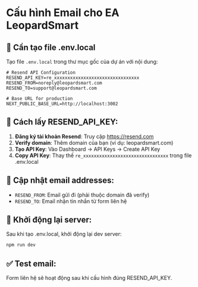# Cấu hình Email cho EA LeopardSmart

## 📧 Cần tạo file .env.local

Tạo file `.env.local` trong thư mục gốc của dự án với nội dung:

```env
# Resend API Configuration
RESEND_API_KEY=re_xxxxxxxxxxxxxxxxxxxxxxxxxxxxxxxx
RESEND_FROM=noreply@leopardsmart.com
RESEND_TO=support@leopardsmart.com

# Base URL for production
NEXT_PUBLIC_BASE_URL=http://localhost:3002
```

## 🔧 Cách lấy RESEND_API_KEY:

1. **Đăng ký tài khoản Resend**: Truy cập https://resend.com
2. **Verify domain**: Thêm domain của bạn (ví dụ: leopardsmart.com)
3. **Tạo API Key**: Vào Dashboard → API Keys → Create API Key
4. **Copy API Key**: Thay thế `re_xxxxxxxxxxxxxxxxxxxxxxxxxxxxxxxx` trong file .env.local

## 📝 Cập nhật email addresses:

- `RESEND_FROM`: Email gửi đi (phải thuộc domain đã verify)
- `RESEND_TO`: Email nhận tin nhắn từ form liên hệ

## 🚀 Khởi động lại server:

Sau khi tạo .env.local, khởi động lại dev server:
```bash
npm run dev
```

## ✅ Test email:

Form liên hệ sẽ hoạt động sau khi cấu hình đúng RESEND_API_KEY.





